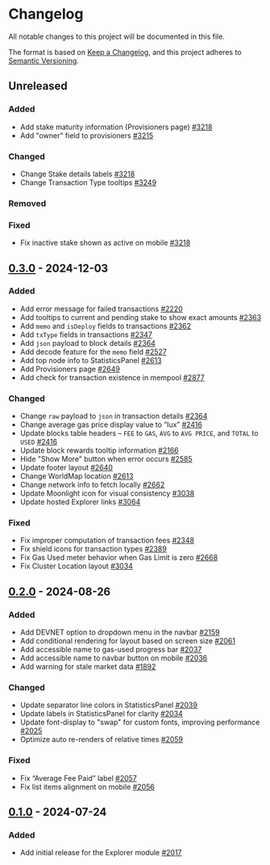 # Changelog

All notable changes to this project will be documented in this file.

The format is based on [Keep a Changelog](https://keepachangelog.com/en/1.0.0/),
and this project adheres to [Semantic Versioning](https://semver.org/spec/v2.0.0.html).

## Unreleased

### Added

- Add stake maturity information (Provisioners page) [#3218]
- Add "owner" field to provisioners [#3215]

### Changed

- Change Stake details labels [#3218]
- Change Transaction Type tooltips [#3249]

### Removed

### Fixed

- Fix inactive stake shown as active on mobile [#3218]

## [0.3.0] - 2024-12-03

### Added

- Add error message for failed transactions [#2220]
- Add tooltips to current and pending stake to show exact amounts [#2363]
- Add `memo` and `isDeploy` fields to transactions [#2362]
- Add `txType` fields in transactions [#2347]
- Add `json` payload to block details [#2364]
- Add decode feature for the `memo` field [#2527]
- Add top node info to StatisticsPanel [#2613]
- Add Provisioners page [#2649]
- Add check for transaction existence in mempool [#2877]

### Changed

- Change `raw` payload to `json` in transaction details [#2364]
- Change average gas price display value to “lux” [#2416]
- Update blocks table headers – `FEE` to `GAS`, `AVG` to `AVG PRICE`, and `TOTAL` to `USED` [#2416]
- Update block rewards tooltip information [#2166]
- Hide "Show More" button when error occurs [#2585]
- Update footer layout [#2640]
- Change WorldMap location [#2613]
- Change network info to fetch locally [#2662]
- Update Moonlight icon for visual consistency [#3038]
- Update hosted Explorer links [#3064]

### Fixed

- Fix improper computation of transaction fees [#2348]
- Fix shield icons for transaction types [#2389]
- Fix Gas Used meter behavior when Gas Limit is zero [#2668]
- Fix Cluster Location layout [#3034]

## [0.2.0] - 2024-08-26

### Added

- Add DEVNET option to dropdown menu in the navbar [#2159]
- Add conditional rendering for layout based on screen size [#2061]
- Add accessible name to gas-used progress bar [#2037]
- Add accessible name to navbar button on mobile [#2036]
- Add warning for stale market data [#1892]

### Changed

- Update separator line colors in StatisticsPanel [#2039]
- Update labels in StatisticsPanel for clarity [#2034]
- Update font-display to "swap" for custom fonts, improving performance [#2025]
- Optimize auto re-renders of relative times [#2059]

### Fixed

- Fix “Average Fee Paid” label [#2057]
- Fix list items alignment on mobile [#2056]

## [0.1.0] - 2024-07-24

### Added

- Add initial release for the Explorer module [#2017]

<!-- ISSUES -->

[#1892]: https://github.com/dusk-network/rusk/issues/1892
[#2017]: https://github.com/dusk-network/rusk/issues/2017
[#2025]: https://github.com/dusk-network/rusk/issues/2025
[#2034]: https://github.com/dusk-network/rusk/issues/2034
[#2036]: https://github.com/dusk-network/rusk/issues/2036
[#2037]: https://github.com/dusk-network/rusk/issues/2037
[#2039]: https://github.com/dusk-network/rusk/issues/2039
[#2056]: https://github.com/dusk-network/rusk/issues/2056
[#2057]: https://github.com/dusk-network/rusk/issues/2057
[#2059]: https://github.com/dusk-network/rusk/issues/2059
[#2061]: https://github.com/dusk-network/rusk/issues/2061
[#2159]: https://github.com/dusk-network/rusk/issues/2159
[#2166]: https://github.com/dusk-network/rusk/issues/2166
[#2220]: https://github.com/dusk-network/rusk/issues/2220
[#2347]: https://github.com/dusk-network/rusk/issues/2347
[#2348]: https://github.com/dusk-network/rusk/issues/2348
[#2362]: https://github.com/dusk-network/rusk/issues/2362
[#2363]: https://github.com/dusk-network/rusk/issues/2363
[#2364]: https://github.com/dusk-network/rusk/issues/2364
[#2389]: https://github.com/dusk-network/rusk/issues/2389
[#2416]: https://github.com/dusk-network/rusk/issues/2416
[#2527]: https://github.com/dusk-network/rusk/issues/2527
[#2585]: https://github.com/dusk-network/rusk/issues/2585
[#2613]: https://github.com/dusk-network/rusk/issues/2613
[#2640]: https://github.com/dusk-network/rusk/issues/2640
[#2649]: https://github.com/dusk-network/rusk/issues/2649
[#2662]: https://github.com/dusk-network/rusk/issues/2662
[#2668]: https://github.com/dusk-network/rusk/issues/2668
[#2877]: https://github.com/dusk-network/rusk/issues/2877
[#3034]: https://github.com/dusk-network/rusk/issues/3034
[#3038]: https://github.com/dusk-network/rusk/issues/3038
[#3064]: https://github.com/dusk-network/rusk/issues/3064
[#3215]: https://github.com/dusk-network/rusk/issues/3215
[#3218]: https://github.com/dusk-network/rusk/issues/3218
[#3249]: https://github.com/dusk-network/rusk/issues/3249

<!-- VERSIONS -->

[Unreleased]: https://github.com/dusk-network/rusk/tree/master/explorer
[0.3.0]: https://github.com/dusk-network/rusk/tree/explorer-0.3.0
[0.2.0]: https://github.com/dusk-network/rusk/tree/explorer-0.2.0
[0.1.0]: https://github.com/dusk-network/rusk/tree/explorer-0.1.0
